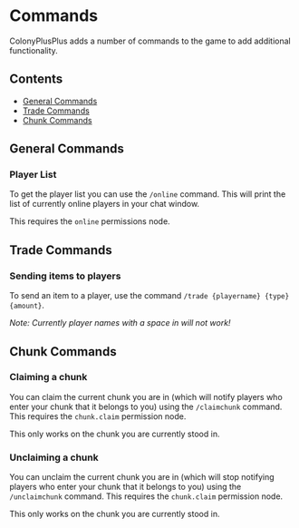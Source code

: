 # Commands

ColonyPlusPlus adds a number of commands to the game to add additional functionality.

## Contents
- [General Commands](#general-commands)
- [Trade Commands](#trade-commands)
- [Chunk Commands](#chunk-commands)


## General Commands

### Player List

To get the player list you can use the `/online` command. This will print the list of currently online players in your chat window.

This requires the `online` permissions node.

## Trade Commands

### Sending items to players

To send an item to a player, use the command `/trade {playername} {type} {amount}`.

*Note: Currently player names with a space in will not work!*

## Chunk Commands

### Claiming a chunk

You can claim the current chunk you are in (which will notify players who enter your chunk that it belongs to you) using the `/claimchunk` command. This requires the `chunk.claim` permission node.

This only works on the chunk you are currently stood in.

### Unclaiming a chunk

You can unclaim the current chunk you are in (which will stop notifying players who enter your chunk that it belongs to you) using the `/unclaimchunk` command. This requires the `chunk.claim` permission node.

This only works on the chunk you are currently stood in.


